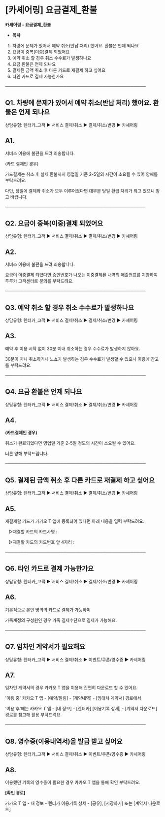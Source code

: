 # [카셰어링] 요금결제_환불

**카셰어링 - 요금결제\_환불**

* **목차**

1. 차량에 문제가 있어서 예약 취소(반납 처리) 했어요. 환불은 언제 되나요
2. 요금이 중복(이중)결제 되었어요
3. 예약 취소 할 경우 취소 수수료가 발생하나요
4. 요금 환불은 언제 되나요
5. 결제된 금액 취소 후 다른 카드로 재결제 하고 싶어요
6. 타인 카드로 결제 가능한가요

──────────────────────────────────────────────

**Q1. 차량에 문제가 있어서 예약 취소(반납 처리) 했어요. 환불은 언제 되나요**
------------------------------------------------

상담유형: 렌터카\_고객 ▶ 서비스 결제/취소 ▶ 결제/취소/변경 ▶ 카셰어링

**A1.**
-------

서비스 이용에 불편을 드려 죄송합니다.

(카드 결제인 경우)

카드결제는 취소 후 실제 환불까지 영업일 기준 2-5일의 시간이 소요될 수 있어 양해를 부탁드려요.

다만, 당일에 결제와 취소가 모두 이루어졌다면 대부분 당일 환급 처리가 되고 있으니 참고 바랍니다.

**──────────────────────────────────────────────**

**Q2. 요금이 중복(이중)결제 되었어요**
-------------------------

상담유형: 렌터카\_고객 ▶ 서비스 결제/취소 ▶ 결제/취소/변경 ▶ 카셰어링

**A2.**
-------

서비스 이용에 불편을 드려 죄송합니다.

요금이 이중결제 되었다면 승인번호가 나오는 이중결제된 내역의 매출전표를 지참하여 투루카 고객센터로 문의를 부탁드려요.

**──────────────────────────────────────────────**

**Q3. 예약 취소 할 경우 취소 수수료가 발생하나요**
--------------------------------

상담유형: 렌터카\_고객 ▶ 서비스 결제/취소 ▶ 결제/취소/변경 ▶ 카셰어링

**A3.**
-------

예약 후 이용 시작 없이 30분 이내 취소하는 경우 수수료가 발생하지 않아요.

30분이 지나 취소하거나 노쇼가 발생하는 경우 수수료가 발생할 수 있으니 이용에 참고를 부탁드려요.

**──────────────────────────────────────────────**

**Q4. 요금 환불은 언제 되나요**
---------------------

상담유형: 렌터카\_고객 ▶ 서비스 결제/취소 ▶ 결제/취소/변경 ▶ 카셰어링

**A4.**
-------

**(카드결제인 경우)**

취소가 완료되었다면 영업일 기준 2-5일 정도의 시간이 소요될 수 있어요.

너른 양해 부탁드립니다.

**──────────────────────────────────────────────**

**Q5. 결제된 금액 취소 후 다른 카드로 재결제 하고 싶어요**
-------------------------------------

상담유형: 렌터카\_고객 ▶ 서비스 결제/취소 ▶ 결제/취소/변경 ▶ 카셰어링

**A5.**
-------

재결제할 카드가 카카오 T 앱에 등록되어 있다면 아래 내용을 입력 부탁드려요.

   ▷재결할 카드의 카드사명 :

   ▷재결할 카드의 카드번호 앞 4자리 :

**──────────────────────────────────────────────**

**Q6. 타인 카드로 결제 가능한가요**
-----------------------

상담유형: 렌터카\_고객 ▶ 서비스 결제/취소 ▶ 결제/취소/변경 ▶ 카셰어링

**A6.**
-------

기본적으로 본인 명의의 카드로 결제가 가능하며

가족계정의 구성원인 경우 가족 결제수단으로 결제가 가능해요.

**──────────────────────────────────────────────**

**Q7. 임차인 계약서가 필요해요**
---------------------

상담유형: 렌터카\_고객 ▶ 서비스 결제/취소 ▶ 이벤트/쿠폰/영수증 ▶ 카셰어링

**A7.**
-------

임차인 계약서의 경우 카카오 T 앱을 이용해 간편히 다운로드 할 수 있어요.

'이용 중' 카카오 T 앱 - [예약/알림] - [계약내역] - [임대차 계약서] 경로에서

'이용 후'에는 카카오 T 앱 - [내 정보] - [렌터카] [이용기록 상세] - [계약서 다운로드] 경로를 참고해 활용 부탁드려요.

**──────────────────────────────────────────────**

**Q8. 영수증(이용내역서)을 발급 받고 싶어요**
-----------------------------

상담유형: 렌터카\_고객 ▶ 서비스 결제/취소 ▶ 이벤트/쿠폰/영수증 ▶ 카셰어링

**A8.**
-------

이용했던 기록의 영수증이 필요한 경우 카카오 T 앱을 통해 확인 부탁드려요.

**[확인 경로]**

카카오 T 앱 - 내 정보 - 렌터카 이용기록 상세 - [공유], [저장하기] 또는 [계약서 다운로드]